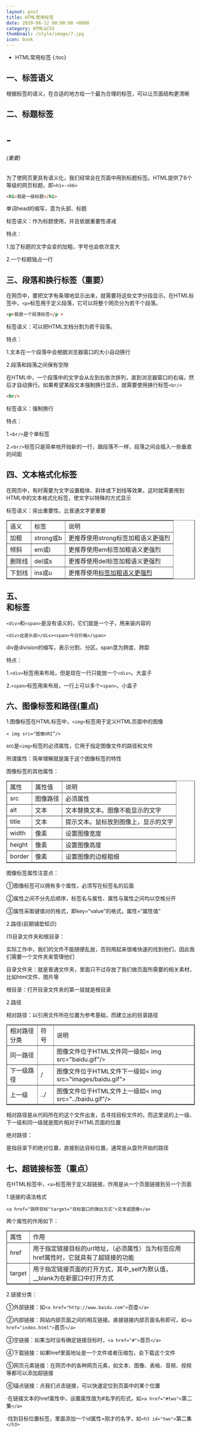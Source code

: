 ```yaml
---
layout: post
title: HTML常用标签
date: 2020-06-12 00:00:00 +0800
category: HTML&CSS
thumbnail: /style/image/7.jpg
icon: book
---
```


* HTML常用标签
{:toc}

## 一、标签语义
根据标签的语义，在合适的地方给一个最为合理的标签，可以让页面结构更清晰  

## 二、标题标签<h1>-<h6>(重要)
为了使网页更具有语义化，我们经常会在页面中用到标题标签。HTML提供了6个等级的网页标题，即`<h1>-<h6>`  

```html
<h1>我是一级标题</h1>
```

单词head的缩写，意为头部、标题  

标签语义：作为标题使用，并且依据重要性递减  

特点：  

1.加了标题的文字会变的加粗，字号也会依次变大  

2.一个标题独占一行  

## 三、段落和换行标签（重要）
在网页中，要把文字有条理地显示出来，就需要将这些文字分段显示。在HTML标签中，`<p>`标签用于定义段落，它可以将整个网页分为若干个段落。  

```html
<p>我是一个段落标签</p >
```

标签语义：可以把HTML文档分割为若干段落。  

特点：  

1.文本在一个段落中会根据浏览器窗口的大小自动换行  

2.段落和段落之间保有空隙  

在HTML中，一个段落中的文字会从左到右依次排列，直到浏览器窗口的右端，然后才自动换行。如果希望某段文本强制换行显示，就需要使用换行标签`<br/>`

```html
<br/>
```

标签语义：强制换行  

特点：  

1.`<br/>`是个单标签

2.`<br/>`标签只是简单地开始新的一行，跟段落不一样，段落之间会插入一些垂直的间距

## 四、文本格式化标签
在网页中，有时需要为文字设置粗体、斜体或下划线等效果，这时就需要用到HTML中的文本格式化标签，使文字以特殊的方式显示  

标签语义：突出重要性，比普通文字更重要  

<table border="1">
<tr>
<td>语义</td>
<td>标签</td>
<td>说明</td>
</tr>
<tr>
<td>加粗</td>
<td>strong或b</td>
<td>更推荐使用strong标签加粗语义更强烈</td>
</tr>
<tr>
<td>倾斜</td>
<td>em或i</td>
<td>更推荐使用em标签加粗语义更强烈</td>
</tr>
<tr>
<td>删除线</td>
<td>del或s</td>
<td>更推荐使用del标签加粗语义更强烈</td>
</tr>
<tr>
<td>下划线</td>
<td>ins或u</td>
<td>更推荐使用<ins>标签加粗语义更强烈</td>
</tr>
</table>

## 五、<div>和<span>标签
`<div>`和`<span>`是没有语义的，它们就是一个子，用来装内容的  

```
<div>这是头部</div><span>今日价格</span>
```
div是division的缩写，表示分割、分区。span意为跨度、跨距  

特点：  

1.`<div>`标签用来布局，但是现在一行只能放一个`<div>`。大盒子  

2.`<span>`标签用来布局，一行上可以多个`<span>`。小盒子  

## 六、图像标签和路径(重点)
1.图像标签在HTML标签中，`<img>`标签用于定义HTML页面中的图像  

```
< img src="图像URI”/>
```
src是`<img>`标签的必须属性，它用于指定图像文件的路径和文件  

所谓属性：简单理解就是属于这个图像标签的特性  

图像标签的其他属性：  

<table border="1">
<tr>
<td>属性</td>
<td>属性值</td>
<td>说明</td>
</tr>
<tr>
<td>src</td>
<td>图像路径</td>
<td>必须属性</td>
</tr>
<tr>
<td>alt</td>
<td>文本</td>
<td>文本替换文本。图像不能显示的文字</td>
</tr>
<tr>
<td>title</td>
<td>文本</td>
<td>提示文本。鼠标放到图像上，显示的文字</td>
</tr>
<tr>
<td>width</td>
<td>像素</td>
<td>设置图像宽度</td>
</tr>
<tr>
<td>height</td>
<td>像素</td>
<td>设置图像高度</td>
</tr>
<tr>
<td>border</td>
<td>像素</td>
<td>设置图像的边框粗细</td>
</table>  

图像标签属性注意点：  

①图像标签可以拥有多个属性，必须写在标签名的后面  

②属性之间不分先后顺序，标签名与属性、属性与属性之间均以空格分开  

③属性采取键值对的格式，即key=“value”的格式，属性=“属性值”  

2.路径(前期铺垫知识)  

(1)目录文件夹和根目录： 

实际工作中，我们的文件不能随便乱放，否则用起来很难快速的找到他们，因此我们需要一个文件夹来管理他们 

目录文件夹：就是普通文件夹，里面只不过存放了我们做页面所需要的相关素材，比如html文件、图片等  

根目录：打开目录文件夹的第一层就是根目录  

2.路径  

相对路径：以引用文件所在位置为参考基础，而建立出的目录路径  

<table border="1">
<tr>
<td>相对路径分类</td>
<td>符号</td>
<td>说明</td>
</tr>
<tr>
<td>同一路径</td>
<td> </td>
<td>图像文件位于HTML文件同一级如< img src="baidu.gif"/></td>
</tr>
<tr>
<td>下一级路径</td>
<td>/</td>
<td>图像文件位于HTML文件下一级如< img src="images/baidu.gif"></td>
</tr>
<tr>
<td>上一级</td>
<td>../</td>
<td>图像文件位于HTML文件上一级如< img src="../baidu.gif"/>
</tr>
</table>

相对路径是从代码所在的这个文件出发，去寻找目标文件的，而这里说的上一级、下一级和同一级就是图片相对于HTML页面的位置  

绝对路径：  

是指目录下的绝对位置，直接到达目标位置，通常是从盘符开始的路径  

## 七、超链接标签（重点）
在HTML标签中，`<a>`标签用于定义超链接，作用是从一个页面链接到另一个页面  

1.链接的语法格式  

```
<a href="跳转目标"target="目标窗口的弹出方式">文本或图像</a>
```
两个属性的作用如下：  

<table border="1">
<tr>
<td>属性</td>
<td>作用</td>
</tr>
<tr>
<td>href</td>
<td>用于指定链接目标的url地址，（必须属性）当为标签应用href属性时，它就具有了超链接的功能</td>
</tr>
<tr>
<td>target</td>
<td>用于指定链接页面的打开方式，其中_self为默认值，__blank为在新窗口中打开方式</td>
</table>

2.链接分类：  

①外部链接：如`<a href="http://www.baidu.com">`百度`</a>`  

②内部链接：网站内部页面之间的相互链接。直接链接内部页面名称即可，如`<a href="index.html">`首页`</a>`  

③空链接：如果当时没有确定链接目标时，`<a href="#">`首页`</a>`  

④下载链接：如果href里面地址是一个文件或者压缩包，会下载这个文件  

⑤网页元素链接：在网页中的各种网页元素，如文本、图像、表格、音频、视频等都可以添加超链接  

⑥锚点链接：点我们点击链接，可以快速定位到页面中的某个位置  

·在链接文本的href属性中，设置属性值为#名字的形式，如`<a href="#two">`第二集`</a>`  

·找到目标位置标签，里面添加一个id属性=刚才的名字，如`<h3 id="two">`第二集`</h3>`  
